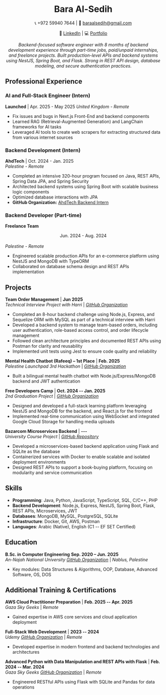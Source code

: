 <div align="center">

# **Bara Al-Sedih**

📞 +972 59940 7644 | 📧 [baraalsedih@gmail.com](mailto:baraalsedih@gmail.com)

💼 [LinkedIn](https://www.linkedin.com/in/bara-alsedih/) | 💻 [Portfolio](https://baraalsedih.netlify.app/)

*Backend-focused software engineer with 8 months of backend development experience through part-time
jobs, paid/unpaid internships, and freelance projects. Built production-level APIs and backend systems using
NestJS, Spring Boot, and Flask. Strong in REST API design, database modeling, and secure authentication
practices.*

</div>

## Professional Experience

### AI and Full-Stack Engineer (Intern)
**Launched** | Apr. 2025 - May 2025
*United Kingdom - Remote*

- Fix issues and bugs in Next.js Front-End and backend components
- Learned RAG (Retrieval-Augmented Generation) and LangChain frameworks for AI tasks
- Leveraged AI tools to create web scrapers for extracting structured data from various internet sources

### Backend Development (Intern)
**AhdTech** | Oct. 2024 - Jan. 2025  
*Palestine - Remote*

- Completed an intensive 320-hour program focused on Java, REST APIs, Spring Data JPA, and Spring Security
- Architected backend systems using Spring Boot with scalable business logic components
- Optimized database interactions with JPA
- **GitHub Organization:** [AhdTech Backend Intern](https://github.com/AhdTech-Backend-Intern)

### Backend Developer (Part-time)
**Freelance Team** <div align="center"> Jun. 2024 - Aug. 2024 </div>  
*Palestine - Remote*

- Engineered scalable production APIs for an e-commerce platform using NestJS and MongoDB with TypeORM
- Collaborated on database schema design and REST APIs implementation

## Projects

**Team Order Management** | **Jun 2025**  
*Technical Interview Project with Harri* | *[GitHub Organization](https://github.com/baraalsedih/Team-Order-Management)*

- Completed an 8-hour backend challenge using Node.js, Express, and Sequelize ORM with MySQL as
part of a technical interview with Harri
- Developed a backend system to manage team-based orders, including user authentication, role-based
access control, and order lifecycle management
- Followed clean architecture principles and documented REST APIs using Postman for clarity and
reusability
- Implemented unit tests using Jest to ensure code quality and reliability

**Mental Health Chatbot (Rafeeq) – 1st Place** | **Feb. 2025**  
*Palestine Launchpad 3rd Hackathon* | *[GitHub Organization](https://github.com/Hackathon-TeamP2-5)*

- Built a bilingual mental health chatbot with Node.js/Express/MongoDB backend and JWT authentication

**Free Developers Camp** | **Oct. 2024 -- Jan. 2025**  
*2nd Graduation Project* | *[GitHub Organization](https://github.com/FreeDevelopersCamp)*

- Designed and developed a full-stack learning platform leveraging NestJS and MongoDB for the backend,
and React.js for the frontend
- Implemented real-time communication using WebSocket and integrated Google Cloud Storage for
handling media uploads

**Bazarcom Microservices Backend** | **---**  
*University Course Project* | *[GitHub Repository](https://github.com/University-Experience/Bazarcom)*

- Developed a microservices-based backend application using Flask and SQLite as the database
- Containerized services with Docker to enable scalable and isolated deployment environments
- Designed REST APIs to support a book-buying platform, focusing on modularity and service
communication

## Skills

- **Programming**: Java, Python, JavaScript, TypeScript, SQL, C/C++, PHP
- **Backend Development**: Node.js, Express, NestJS, Spring Boot, Flask, REST APIs, Microservices, JWT
- **Databases**: MongoDB, MySQL, PostgreSQL, SQLite
- **Infrastructure**: Docker, Git, AWS, Postman
- **Languages**: Arabic (Native), English (C1 -- EF SET Certified)

## Education

**B.Sc. in Computer Engineering** <span align="right" display="inline"> **Sep. 2020 – Jun. 2025** </span>
<br>
*An-Najah National University [GitHub Organization](https://github.com/University-Experience)* | *Nablus, Palestine*

- Key modules: Data Structures & Algorithms, OOP, Database, Advanced Software, OS, DOS

## Additional Training & Certifications

**AWS Cloud Practitioner Preparation** | **Feb. 2025 -- Apr. 2025**  
*Gaza Sky Geeks* | *Remote*
- Gained expertise in AWS core services and cloud application deployment
  
**Full-Stack Web Development** | **2023 -- 2024**  
*Udemy [GitHub Organization](https://github.com/Udemy-Experience)* | *Remote*

- Developed expertise in modern frontend and backend technologies and architectures

**Advanced Python with Data Manipulation and REST APIs with Flask** | **Feb. 2024 -- Mar. 2024**  
*Gaza Sky Geeks [GitHub Organization](https://github.com/GSG-Practical-Training)* | *Remote*

- Engineered RESTful APIs using Flask with SQLite and Pandas for data operations
